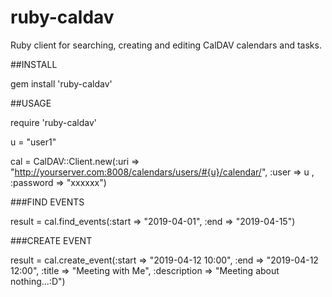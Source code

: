 ruby-caldav
==============

Ruby client for searching, creating and editing CalDAV calendars and tasks.

##INSTALL

gem install 'ruby-caldav'

##USAGE

require 'ruby-caldav'

u = "user1"

cal = CalDAV::Client.new(:uri => "http://yourserver.com:8008/calendars/users/#{u}/calendar/", :user => u , :password => "xxxxxx")

###FIND EVENTS

result = cal.find_events(:start => "2019-04-01", :end => "2019-04-15")

###CREATE EVENT

result = cal.create_event(:start => "2019-04-12 10:00", :end => "2019-04-12 12:00", :title => "Meeting with Me", :description => "Meeting about nothing...:D")
